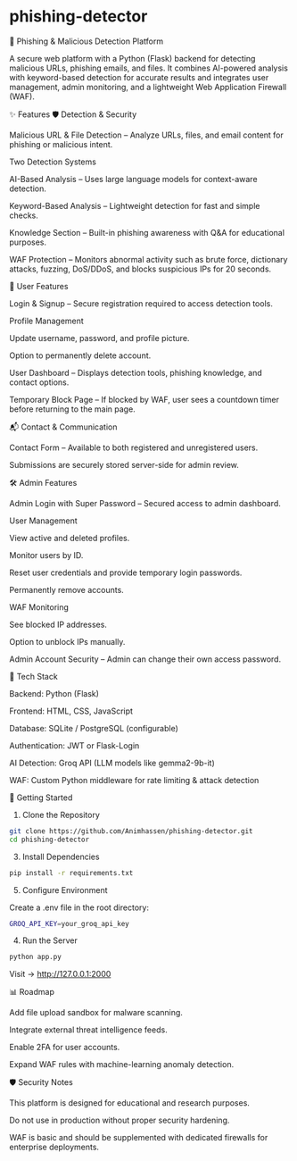 # phishing-detector

🔐 Phishing & Malicious Detection Platform

A secure web platform with a Python (Flask) backend for detecting malicious URLs, phishing emails, and files.
It combines AI-powered analysis with keyword-based detection for accurate results and integrates user management, admin monitoring, and a lightweight Web Application Firewall (WAF).

✨ Features
🛡 Detection & Security

Malicious URL & File Detection – Analyze URLs, files, and email content for phishing or malicious intent.

Two Detection Systems

AI-Based Analysis – Uses large language models for context-aware detection.

Keyword-Based Analysis – Lightweight detection for fast and simple checks.

Knowledge Section – Built-in phishing awareness with Q&A for educational purposes.

WAF Protection – Monitors abnormal activity such as brute force, dictionary attacks, fuzzing, DoS/DDoS, and blocks suspicious IPs for 20 seconds.

👤 User Features

Login & Signup – Secure registration required to access detection tools.

Profile Management

Update username, password, and profile picture.

Option to permanently delete account.

User Dashboard – Displays detection tools, phishing knowledge, and contact options.

Temporary Block Page – If blocked by WAF, user sees a countdown timer before returning to the main page.

📬 Contact & Communication

Contact Form – Available to both registered and unregistered users.

Submissions are securely stored server-side for admin review.

🛠 Admin Features

Admin Login with Super Password – Secured access to admin dashboard.

User Management

View active and deleted profiles.

Monitor users by ID.

Reset user credentials and provide temporary login passwords.

Permanently remove accounts.

WAF Monitoring

See blocked IP addresses.

Option to unblock IPs manually.

Admin Account Security – Admin can change their own access password.

🧰 Tech Stack

Backend: Python (Flask)

Frontend: HTML, CSS, JavaScript

Database: SQLite / PostgreSQL (configurable)

Authentication: JWT or Flask-Login

AI Detection: Groq API (LLM models like gemma2-9b-it)

WAF: Custom Python middleware for rate limiting & attack detection

🚀 Getting Started
1. Clone the Repository
```bash
git clone https://github.com/Animhassen/phishing-detector.git
cd phishing-detector
```

3. Install Dependencies
```bash
pip install -r requirements.txt
```

5. Configure Environment

Create a .env file in the root directory:

```bash
GROQ_API_KEY=your_groq_api_key
```

4. Run the Server
```bash
python app.py
```


Visit → http://127.0.0.1:2000

📊 Roadmap

 Add file upload sandbox for malware scanning.

 Integrate external threat intelligence feeds.

 Enable 2FA for user accounts.

 Expand WAF rules with machine-learning anomaly detection.

🛡 Security Notes

This platform is designed for educational and research purposes.

Do not use in production without proper security hardening.

WAF is basic and should be supplemented with dedicated firewalls for enterprise deployments.
